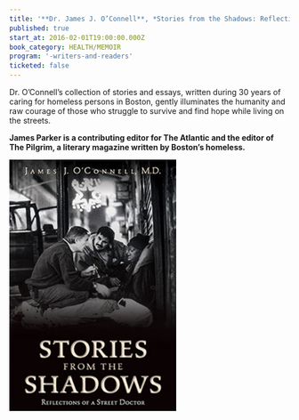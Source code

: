 ```yaml
---
title: '**Dr. James J. O’Connell**, *Stories from the Shadows: Reflections of a Street Doctor* appearing in conversation with James Parker'
published: true
start_at: 2016-02-01T19:00:00.000Z
book_category: HEALTH/MEMOIR
program: '-writers-and-readers'
ticketed: false
---
```


Dr. O’Connell’s collection of stories and essays, written during 30 years of caring for homeless persons in Boston, gently illuminates the humanity and raw courage of those who struggle to survive and find hope while living on the streets.&nbsp;

**James Parker is a contributing editor for The Atlantic and the editor of The Pilgrim, a literary magazine written by Boston’s homeless.**

![](/uploads/versions/cover-stories-from-the-shadows---x0-0-300-452-300-452x---.jpg)